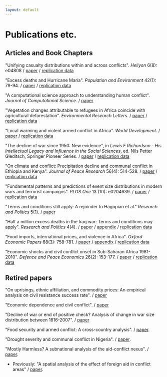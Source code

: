 ```yaml
---
layout: default
---
```

# Publications etc.

## Articles and Book Chapters

"Unifying casualty distributions within and across conflicts". *Heliyon* 6(8): e04808 / [paper](https://doi.org/10.1016/j.heliyon.2020.e04808) / [replication data](https://github.com/CommonEconomist/replication-material/tree/master/conflict-scale)

"Excess deaths and Hurricane María". *Population and Environment* 42(1): 79-94. / [paper](https://link.springer.com/content/pdf/10.1007/s11111-020-00341-x.pdf) / [replication data](https://github.com/CommonEconomist/replication-material/tree/master/hurricane-maria)

"A computational science approach to understanding human conflict". *Journal of Computational Science*. / [paper](https://doi.org/10.1016/j.jocs.2020.101088)

"Vegetation changes attributable to refugees in Africa coincide with agricultural deforestation". *Environmental Research Letters*. / [paper](https://iopscience.iop.org/article/10.1088/1748-9326/ab6d7c/pdf) / [replication data](https://github.com/CommonEconomist/replication-material/blob/master/deforestation-refugees)

"Local warming and violent armed conflict in Africa". *World Development*. / [paper](https://doi.org/10.1016/j.worlddev.2019.104708) /  [replication data](https://github.com/CommonEconomist/replication-material/blob/master/apocalypse-now)

"The decline of war since 1950: New evidence", in *Lewis F Richardson - His Intellectual Legacy and Influence in the Social Sciences*, ed. Nils Petter Gleditsch, Springer Pioneer Series. / [paper](https://link.springer.com/content/pdf/10.1007%2F978-3-030-31589-4_11.pdf) / [replication data](https://github.com/CommonEconomist/replication-material/blob/master/war-decline)

"On climate and conflict: Precipitation decline and communal conflict in Ethiopia and Kenya". *Journal of Peace Research* 56(4): 514-528. / [paper](https://doi.org/10.1177%2F0022343319826409) / [replication data](https://github.com/CommonEconomist/replication-material/blob/master/climate-conflict)

"Fundamental patterns and predictions of event size distributions in modern wars and terrorist campaigns". *PLOS One* 13 (10): e0204639. / [paper](https://doi.org/10.1371/journal.pone.0204639) / [replication data](https://github.com/CommonEconomist/replication-material/blob/master/david-vs-goliath)

"Terms and conditions still apply: A rejoinder to Hagopian et al." *Research and Politics* 5(1). / [paper](https://doi.org/10.1177%2F2053168018757858)

"Half a million excess deaths in the Iraq war: Terms and conditions may apply". *Research and Politics* 4(4). / [paper](https://doi.org/10.1177%2F2053168017732642) / [appendix](https://journals.sagepub.com/doi/suppl/10.1177/2053168017732642/suppl_file/Supplementary_material.pdf) / [replication data](https://github.com/CommonEconomist/replication-material/blob/master/excess-mortality-iraq)
    
"Food imports, international prices, and violence in Africa". *Oxford Economic Papers* 68(3): 758-781. / [paper](https://doi.org/10.1093/oep/gpw015) / [appendix](https://academic.oup.com/oep/article-abstract/68/3/758/1752956?redirectedFrom=fulltext#36969442) / [replication data](https://github.com/CommonEconomist/replication-material/blob/master/food-prices-violence)

"Economic shocks and civil conflict onset in Sub-Saharan Africa 1981-2010". *Defence and Peace Economics* 26(2): 153-177. / [paper](https://doi.org/10.1080/10242694.2014.887489) / [replication data](https://github.com/CommonEconomist/replication-material/blob/master/economic-shock-conflict)    

## Retired papers
"On uprisings, ethnic affiliation, and commodity prices: An empirical analysis on civil resistance success rate". / [paper](http://dx.doi.org/10.13140/RG.2.2.12447.79525)

"Economic dependence and civil conflict". / [paper](http://dx.doi.org/10.13140/RG.2.2.33232.53762)

"Decline of war or end of positive check? Analysis of change in war size distribution between 1816-2007". / [paper](http://dx.doi.org/10.13140/RG.2.2.29662.79681)

"Food security and armed conflict: A cross-country analysis". / [paper](http://www.fao.org/3/CA0971EN/ca0971en.pdf).
   
"Drought severity and communal conflict in Nigeria". / [paper](https://econpapers.repec.org/paper/hicwpaper/240.htm). 

"Mostly Harmless? A subnational analysis of the aid-conflict nexus". / [paper](https://www.ucd.ie/t4cms/WP17_28.pdf).
   * Previously: "A spatial analysis of the effect of foreign aid in conflict areas" / [paper](https://www.aiddata.org/publications/a-spatial-analysis-of-the-effect-of-foreign-aid-in-conflict-areas). 
